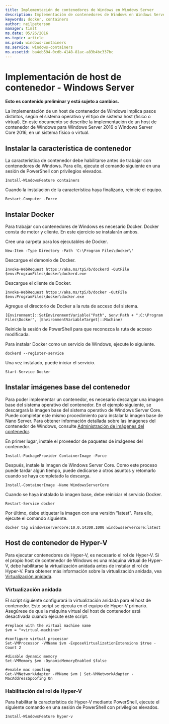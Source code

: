 ```yaml
---
title: Implementación de contenedores de Windows en Windows Server
description: Implementación de contenedores de Windows en Windows Server
keywords: docker, containers
author: neilpeterson
manager: timlt
ms.date: 05/26/2016
ms.topic: article
ms.prod: windows-containers
ms.service: windows-containers
ms.assetid: ba4eb594-0cdb-4148-81ac-a83b4bc337bc
---
```


# Implementación de host de contenedor - Windows Server

**Esto es contenido preliminar y está sujeto a cambios.**

La implementación de un host de contenedor de Windows implica pasos distintos, según el sistema operativo y el tipo de sistema host (físico o virtual). En este documento se describe la implementación de un host de contenedor de Windows para Windows Server 2016 o Windows Server Core 2016, en un sistema físico o virtual.

## Instalar la característica de contenedor

La característica de contenedor debe habilitarse antes de trabajar con contenedores de Windows. Para ello, ejecute el comando siguiente en una sesión de PowerShell con privilegios elevados.

```none
Install-WindowsFeature containers
```

Cuando la instalación de la característica haya finalizado, reinicie el equipo.

```none
Restart-Computer -Force
```

## Instalar Docker

Para trabajar con contenedores de Windows es necesario Docker. Docker consta de motor y cliente. En este ejercicio se instalarán ambos.

Cree una carpeta para los ejecutables de Docker.

```none
New-Item -Type Directory -Path 'C:\Program Files\docker\'
```

Descargue el demonio de Docker.

```none
Invoke-WebRequest https://aka.ms/tp5/b/dockerd -OutFile $env:ProgramFiles\docker\dockerd.exe
```

Descargue el cliente de Docker.

```none
Invoke-WebRequest https://aka.ms/tp5/b/docker -OutFile $env:ProgramFiles\docker\docker.exe
```

Agregue el directorio de Docker a la ruta de acceso del sistema.

```none
[Environment]::SetEnvironmentVariable("Path", $env:Path + ";C:\Program Files\Docker", [EnvironmentVariableTarget]::Machine)
```

Reinicie la sesión de PowerShell para que reconozca la ruta de acceso modificada.

Para instalar Docker como un servicio de Windows, ejecute lo siguiente.

```none
dockerd --register-service
```

Una vez instalado, puede iniciar el servicio.

```none
Start-Service Docker
```

## Instalar imágenes base del contenedor

Para poder implementar un contenedor, es necesario descargar una imagen base del sistema operativo del contenedor. En el ejemplo siguiente, se descargará la imagen base del sistema operativo de Windows Server Core. Puede completar este mismo procedimiento para instalar la imagen base de Nano Server. Para obtener información detallada sobre las imágenes del contenedor de Windows, consulte [Administración de imágenes del contenedor](../management/manage_images.md).

En primer lugar, instale el proveedor de paquetes de imágenes del contenedor.

```none
Install-PackageProvider ContainerImage -Force
```

Después, instale la imagen de Windows Server Core. Como este proceso puede tardar algún tiempo, puede dedicarse a otros asuntos y retomarlo cuando se haya completado la descarga.

```none
Install-ContainerImage -Name WindowsServerCore    
```

Cuando se haya instalado la imagen base, debe reiniciar el servicio Docker.

```none
Restart-Service docker
```

Por último, debe etiquetar la imagen con una versión "latest". Para ello, ejecute el comando siguiente.

```none
docker tag windowsservercore:10.0.14300.1000 windowsservercore:latest
```

## Host de contenedor de Hyper-V

Para ejecutar contenedores de Hyper-V, es necesario el rol de Hyper-V. Si el propio host de contenedor de Windows es una máquina virtual de Hyper-V, debe habilitarse la virtualización anidada antes de instalar el rol de Hyper-V. Para obtener más información sobre la virtualización anidada, vea [Virtualización anidada]( https://msdn.microsoft.com/en-us/virtualization/hyperv_on_windows/user_guide/nesting).

### Virtualización anidada

El script siguiente configurará la virtualización anidada para el host de contenedor. Este script se ejecuta en el equipo de Hyper-V primario. Asegúrese de que la máquina virtual del host de contenedor está desactivada cuando ejecute este script.

```none
#replace with the virtual machine name
$vm = "<virtual-machine>"

#configure virtual processor
Set-VMProcessor -VMName $vm -ExposeVirtualizationExtensions $true -Count 2

#disable dynamic memory
Set-VMMemory $vm -DynamicMemoryEnabled $false

#enable mac spoofing
Get-VMNetworkAdapter -VMName $vm | Set-VMNetworkAdapter -MacAddressSpoofing On
```

### Habilitación del rol de Hyper-V

Para habilitar la característica de Hyper-V mediante PowerShell, ejecute el siguiente comando en una sesión de PowerShell con privilegios elevados.

```none
Install-WindowsFeature hyper-v
```


<!--HONumber=Jun16_HO2-->


